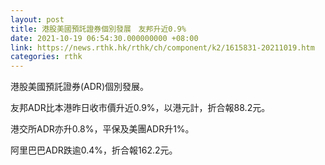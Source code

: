 ```yaml
---
layout: post
title: 港股美國預託證券個別發展　友邦升近0.9%
date: 2021-10-19 06:54:30.000000000 +08:00
link: https://news.rthk.hk/rthk/ch/component/k2/1615831-20211019.htm
categories: rthk
---
```


港股美國預託證券(ADR)個別發展。

友邦ADR比本港昨日收市價升近0.9%，以港元計，折合報88.2元。

港交所ADR亦升0.8%，平保及美團ADR升1%。

阿里巴巴ADR跌逾0.4%，折合報162.2元。
